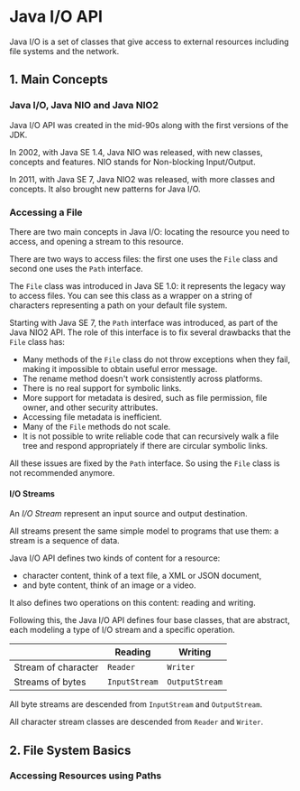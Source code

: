 # Java I/O API

Java I/O is a set of classes that give access to external resources including file systems and the network.

## 1. Main Concepts

### Java I/O, Java NIO and Java NIO2

Java I/O API was created in the mid-90s along with the first versions of the JDK.

In 2002, with Java SE 1.4, Java NIO was released, with new classes, concepts and features. NIO stands for Non-blocking Input/Output.

In 2011, with Java SE 7, Java NIO2 was released, with more classes and concepts. It also brought new patterns for Java I/O.

### Accessing a File

There are two main concepts in Java I/O: locating the resource you need to access, and opening a stream to this resource.

There are two ways to access files: the first one uses the `File` class and second one uses the `Path` interface.

The `File` class was introduced in Java SE 1.0: it represents the legacy way to access files. You can see this class as a wrapper on a string of characters representing a path on your default file system.

Starting with Java SE 7, the `Path` interface was introduced, as part of the Java NIO2 API. The role of this interface is to fix several drawbacks that the `File` class has:

- Many methods of the `File` class do not throw exceptions when they fail, making it impossible to obtain useful error message.
- The rename method doesn't work consistently across platforms.
- There is no real support for symbolic links.
- More support for metadata is desired, such as file permission, file owner, and other security attributes.
- Accessing file metadata is inefficient.
- Many of the `File` methods do not scale.
- It is not possible to write reliable code that can recursively walk a file tree and respond appropriately if there are circular symbolic links.

All these issues are fixed by the `Path` interface. So using the `File` class is not recommended anymore.

#### I/O Streams

An _I/O Stream_ represent an input source and output destination.

All streams present the same simple model to programs that use them: a stream is a sequence of data.

Java I/O API defines two kinds of content for a resource:

- character content, think of a text file, a XML or JSON document,
- and byte content, think of an image or a video.

It also defines two operations on this content: reading and writing.

Following this, the Java I/O API defines four base classes, that are abstract, each modeling a type of I/O stream and a specific operation.

|   | Reading | Writing |
| - | ------- | ------- |
| Stream of character | `Reader` | `Writer` |
| Streams of bytes | `InputStream` | `OutputStream` |

All byte streams are descended from `InputStream` and `OutputStream`.

All character stream classes are descended from `Reader` and `Writer`.

## 2. File System Basics

### Accessing Resources using Paths


